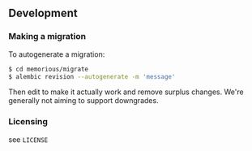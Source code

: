## Development

### Making a migration

To autogenerate a migration:

```sh
$ cd memorious/migrate
$ alembic revision --autogenerate -m 'message'
```

Then edit to make it actually work and remove surplus changes. We're generally
not aiming to support downgrades.

### Licensing

see ``LICENSE``